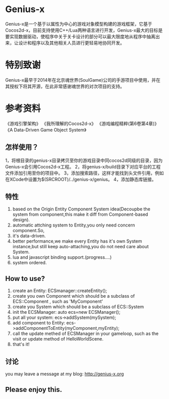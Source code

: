 
Genius-x
==========
Genius-x是一个基于以属性为中心的游戏对象模型构建的游戏框架，它基于Cocos2d-x，目前支持使用C++/Lua两种语言进行开发，Genius-x最大的目标是要实现数据驱动，使程序中关于关卡设计的部分可以最大限度地从程序中抽离出来，让设计和程序以及其他相关人员进行更轻易地协同开发。

特别致谢
========
Genius-x最早于2014年在北京魂世界(SoulGame)公司的手游项目中使用，并在其授权下将其开源，在此非常感谢魂世界的对次项目的支持。

参考资料
========
《游戏引擎架构》
《我所理解的Cocos2d-x》
《游戏编程精粹(第6卷第4章)》
《A Data-Driven Game Object System》


怎样使用？
-------------
1，将根目录的genius-x目录拷贝至你的游戏目录中同cocos2d同级的目录，因为Genius-x会引用Cocos2d-x工程。
2，将genius-x/build目录下对应平台的工程文件添加引用至你的项目中。
3，添加搜索路径，这样才能找到头文件引用，例如在XCode中设置为$(SRCROOT)/../genius-x/genius。
4，添加静态库链接。

特性
---------
1. based on the Origin Entity Component System idea(Decoupbe the system from component,this make it diff from Component-based design).
2. automatic attching system to Entity,you only need concern component.So,
3. it's data-driven.
4. better performance,we make every Entity has it's own System instance,but still keep auto-attaching,you do not need care about System.
5. lua and javascript binding support.(progress....)
6. system ordered.

How to use?
---------------
1. create an Entity: ECSmanager::createEntity(); 
2. create you own Component which should be a subclass of ECS::Component , such as 'MyComponent'
3. create you System which should be a subclass of ECS::System
4. init the ECSManager: auto ecs=new ECSManager();
5. put all your system: ecs->addSystem(mySystem);
6. add component to Entity: ecs->addComponentToEntity(myComponent,myEntity);
7. call the update methed of ECSManager in your gameloop, such as the visit or update method of HelloWorldScene.
8. that's it!
  
  
讨论
-------------
you may leave a message at my blog: http://genius-x.org


Please enjoy this.
-------------------
